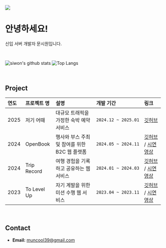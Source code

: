 <img src="https://capsule-render.vercel.app/api?type=waving&color=5AD18F&height=130&section=header&animation=fadeIn&fontAlignY=38&&fontColor=FFFFFF" />

# 안녕하세요!
신입 서버 개발자 문시원입니다.

<br>

![siwon's github stats](https://github-readme-stats.vercel.app/api?username=muncool39) ![Top Langs](https://github-readme-stats.vercel.app/api/top-langs/?username=muncool39&layout=compact)

<br>

## Project
연도 | 프로젝트 명 | 설명 | 개발 기간| 링크
:----- | :----- | :----- | :----- | :------
2025 | 저기 어때     | 대규모 트래픽을 가정한 숙박 예약 서비스 | `2024.12 ~ 2025.01` | [깃허브](https://github.com/How-about-over-there/server)
2024 | OpenBook      | 행사와 부스 주최 및 참여를 위한 B2C 웹 플랫폼  | `2024.05 ~ 2024.11` |  [깃허브](https://github.com/Project-OpenBook) / [시연 영상](https://youtu.be/-rb-wcF2PMs)
2024 | Trip Record   | 여행 경험을 기록하고 공유하는 웹 서비스 | `2024.01 ~ 2024.03` | [깃허브](https://github.com/Trip-Record) / [시연 영상](https://youtu.be/5XnLOK4Tjcs)
2023 | To Level Up   | 자기 계발을 위한 미션 수행 웹 서비스 | `2023.04 ~ 2023.11` | [깃허브](https://github.com/team-FourS) / [시연 영상](https://youtu.be/PfqSHbeszUk)

<br>

## Contact
- **Email:** muncool39@gmail.com
